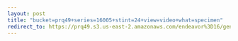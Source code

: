 ```yaml
---
layout: post
title: "bucket=prq49+series=16005+stint=24+view=video+what=specimen"
redirect_to: https://prq49.s3.us-east-2.amazonaws.com/endeavor%3D16/genomes/stage%3D0%2Bwhat%3Dgenerated/stint%3D24/series%3D16005/a%3Dgenome%2Bcriteria%3Dabundance%2Bmorph%3Dwildtype%2Bproc%3D0%2Bseries%3D16005%2Bstint%3D24%2Bthread%3D0%2Bvariation%3Dmaster%2Bext%3D.json.gz
---
```

